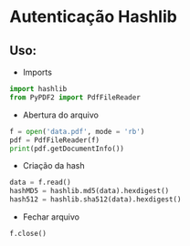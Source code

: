 # Autenticação Hashlib

## Uso:

- Imports
``` python
import hashlib
from PyPDF2 import PdfFileReader
```

- Abertura do arquivo
``` python
f = open('data.pdf', mode = 'rb')
pdf = PdfFileReader(f)
print(pdf.getDocumentInfo())
```

- Criação da hash
``` python
data = f.read()
hashMD5 = hashlib.md5(data).hexdigest()
hash512 = hashlib.sha512(data).hexdigest()
```

- Fechar arquivo
``` python
f.close()
```